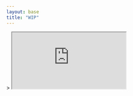 ```yaml
---
layout: base
title: "WIP"
---
```


<div class="iframe-container" style="height: 100%; border: 0; border-radius: 6px;">>
  <iframe src="https://kinopio.club/embed/?spaceId=Axx4dplwwhHoHWM5MmO5A&zoom=70">
  </iframe>
</div>